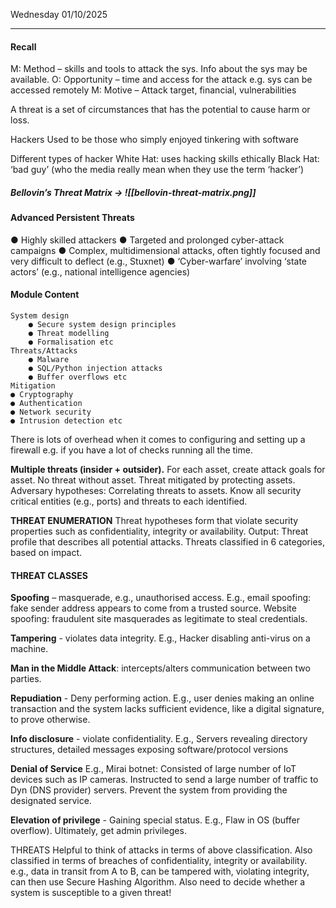 Wednesday 01/10/2025

---
#### Recall
M: Method – skills and tools to attack the sys. Info about the sys may be available.
O: Opportunity – time and access for the attack e.g. sys can be accessed remotely
M: Motive – Attack target, financial, vulnerabilities

A threat is a set of circumstances that has the potential to cause harm or loss.

Hackers
	Used to be those who simply enjoyed tinkering with software
	
Different types of hacker
	White Hat: uses hacking skills ethically
	Black Hat: ‘bad guy’ (who the media really mean when they use the term ‘hacker’)

##### Bellovin’s Threat Matrix → ![[bellovin-threat-matrix.png]]
#### Advanced Persistent Threats
● Highly skilled attackers
● Targeted and prolonged cyber-attack campaigns
● Complex, multidimensional attacks, often tightly focused and very difficult to deflect (e.g., Stuxnet)
● ‘Cyber-warfare’ involving ‘state actors’ (e.g., national
intelligence agencies)
#### Module Content
	System design
		● Secure system design principles
		● Threat modelling
		● Formalisation etc
	Threats/Attacks
		● Malware
		● SQL/Python injection attacks
		● Buffer overflows etc
	Mitigation
	● Cryptography
	● Authentication
	● Network security
	● Intrusion detection etc

There is lots of overhead when it comes to configuring and setting up a firewall e.g. if you have a lot of checks running all the time.

**Multiple threats (insider + outsider).**
For each asset, create attack goals for asset.
No threat without asset.
Threat mitigated by protecting assets.
Adversary hypotheses: Correlating threats to assets.
Know all security critical entities (e.g., ports) and threats to each identified.

**THREAT ENUMERATION**
Threat hypotheses form that violate security properties such as
confidentiality, integrity or availability.
Output: Threat profile that describes all potential attacks.
Threats classified in 6 categories, based on impact.
#### THREAT CLASSES
**Spoofing** – masquerade, e.g., unauthorised access.
E.g., email spoofing: fake sender address appears to come from a trusted source.
Website spoofing: fraudulent site masquerades as legitimate to steal credentials.

**Tampering** - violates data integrity.
E.g., Hacker disabling anti-virus on a machine.

**Man in the Middle Attack**: intercepts/alters communication between two parties.

**Repudiation** - Deny performing action.
E.g., user denies making an online transaction and the system lacks sufficient evidence, like a digital signature, to prove otherwise.

**Info disclosure** - violate confidentiality.
E.g., Servers revealing directory structures, detailed messages exposing software/protocol versions

**Denial of Service**
E.g., Mirai botnet: Consisted of large number of IoT devices such as IP cameras.
Instructed to send a large number of traffic to Dyn (DNS provider) servers. Prevent the system from providing the designated service.

**Elevation of privilege** - Gaining special status.
E.g., Flaw in OS (buffer overflow). Ultimately, get admin privileges.

THREATS
Helpful to think of attacks in terms of above classification.
Also classified in terms of breaches of confidentiality, integrity or availability.
e.g., data in transit from A to B, can be tampered with, violating integrity, can then use Secure
Hashing Algorithm.
Also need to decide whether a system is susceptible to a given threat!

